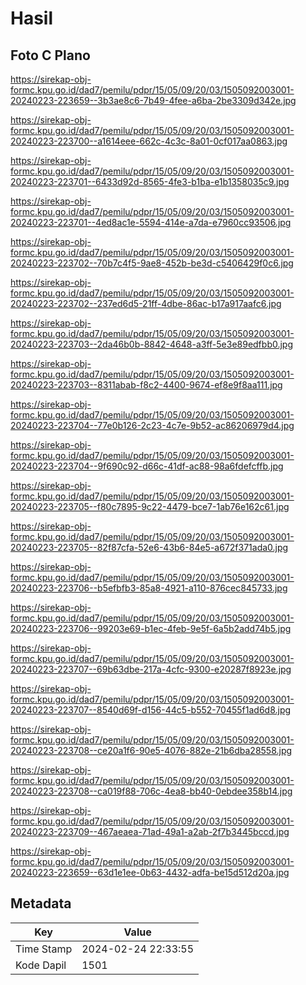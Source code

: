 # Hasil

## Foto C Plano

https://sirekap-obj-formc.kpu.go.id/dad7/pemilu/pdpr/15/05/09/20/03/1505092003001-20240223-223659--3b3ae8c6-7b49-4fee-a6ba-2be3309d342e.jpg

https://sirekap-obj-formc.kpu.go.id/dad7/pemilu/pdpr/15/05/09/20/03/1505092003001-20240223-223700--a1614eee-662c-4c3c-8a01-0cf017aa0863.jpg

https://sirekap-obj-formc.kpu.go.id/dad7/pemilu/pdpr/15/05/09/20/03/1505092003001-20240223-223701--6433d92d-8565-4fe3-b1ba-e1b1358035c9.jpg

https://sirekap-obj-formc.kpu.go.id/dad7/pemilu/pdpr/15/05/09/20/03/1505092003001-20240223-223701--4ed8ac1e-5594-414e-a7da-e7960cc93506.jpg

https://sirekap-obj-formc.kpu.go.id/dad7/pemilu/pdpr/15/05/09/20/03/1505092003001-20240223-223702--70b7c4f5-9ae8-452b-be3d-c5406429f0c6.jpg

https://sirekap-obj-formc.kpu.go.id/dad7/pemilu/pdpr/15/05/09/20/03/1505092003001-20240223-223702--237ed6d5-21ff-4dbe-86ac-b17a917aafc6.jpg

https://sirekap-obj-formc.kpu.go.id/dad7/pemilu/pdpr/15/05/09/20/03/1505092003001-20240223-223703--2da46b0b-8842-4648-a3ff-5e3e89edfbb0.jpg

https://sirekap-obj-formc.kpu.go.id/dad7/pemilu/pdpr/15/05/09/20/03/1505092003001-20240223-223703--8311abab-f8c2-4400-9674-ef8e9f8aa111.jpg

https://sirekap-obj-formc.kpu.go.id/dad7/pemilu/pdpr/15/05/09/20/03/1505092003001-20240223-223704--77e0b126-2c23-4c7e-9b52-ac86206979d4.jpg

https://sirekap-obj-formc.kpu.go.id/dad7/pemilu/pdpr/15/05/09/20/03/1505092003001-20240223-223704--9f690c92-d66c-41df-ac88-98a6fdefcffb.jpg

https://sirekap-obj-formc.kpu.go.id/dad7/pemilu/pdpr/15/05/09/20/03/1505092003001-20240223-223705--f80c7895-9c22-4479-bce7-1ab76e162c61.jpg

https://sirekap-obj-formc.kpu.go.id/dad7/pemilu/pdpr/15/05/09/20/03/1505092003001-20240223-223705--82f87cfa-52e6-43b6-84e5-a672f371ada0.jpg

https://sirekap-obj-formc.kpu.go.id/dad7/pemilu/pdpr/15/05/09/20/03/1505092003001-20240223-223706--b5efbfb3-85a8-4921-a110-876cec845733.jpg

https://sirekap-obj-formc.kpu.go.id/dad7/pemilu/pdpr/15/05/09/20/03/1505092003001-20240223-223706--99203e69-b1ec-4feb-9e5f-6a5b2add74b5.jpg

https://sirekap-obj-formc.kpu.go.id/dad7/pemilu/pdpr/15/05/09/20/03/1505092003001-20240223-223707--69b63dbe-217a-4cfc-9300-e20287f8923e.jpg

https://sirekap-obj-formc.kpu.go.id/dad7/pemilu/pdpr/15/05/09/20/03/1505092003001-20240223-223707--8540d69f-d156-44c5-b552-70455f1ad6d8.jpg

https://sirekap-obj-formc.kpu.go.id/dad7/pemilu/pdpr/15/05/09/20/03/1505092003001-20240223-223708--ce20a1f6-90e5-4076-882e-21b6dba28558.jpg

https://sirekap-obj-formc.kpu.go.id/dad7/pemilu/pdpr/15/05/09/20/03/1505092003001-20240223-223708--ca019f88-706c-4ea8-bb40-0ebdee358b14.jpg

https://sirekap-obj-formc.kpu.go.id/dad7/pemilu/pdpr/15/05/09/20/03/1505092003001-20240223-223709--467aeaea-71ad-49a1-a2ab-2f7b3445bccd.jpg

https://sirekap-obj-formc.kpu.go.id/dad7/pemilu/pdpr/15/05/09/20/03/1505092003001-20240223-223659--63d1e1ee-0b63-4432-adfa-be15d512d20a.jpg


## Metadata

| Key        | Value               |
| ---------- | ------------------- |
| Time Stamp | 2024-02-24 22:33:55 |
| Kode Dapil | 1501                |



